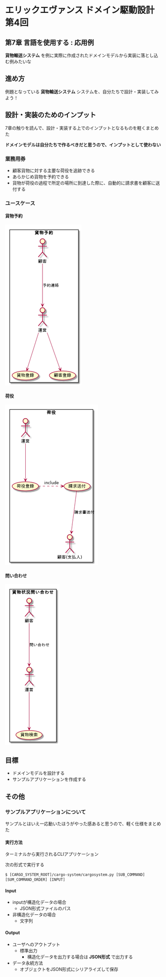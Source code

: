 # エリックエヴァンス ドメイン駆動設計 第4回
## 第7章 言語を使用する : 応用例
**貨物輸送システム** を例に実際に作成されたドメインモデルから実装に落とし込む例みたいな


## 進め方
例題となっている **貨物輸送システム** システムを、自分たちで設計・実装してみよう！


## 設計・実装のためのインプット
7章の触りを読んで、設計・実装する上でのインプットとなるものを軽くまとめた

**ドメインモデルは自分たちで作るべきだと思うので、インプットとして使わない**

### 業務用券
* 顧客貨物に対する主要な荷役を追跡できる
* あらかじめ貨物を予約できる
* 貨物が荷役の過程で所定の場所に到達した際に、自動的に請求書を顧客に送付する

### ユースケース
#### 貨物予約
![usecase1](cargo-system/docs/usecase.png)
#### 荷役
![usecase2](cargo-system/docs/usecase_001.png)
#### 問い合わせ
![usecase3](cargo-system/docs/usecase_002.png)


## 目標
* ドメインモデルを設計する
* サンプルアプリケーションを作成する


## その他
### サンプルアプリケーションについて
サンプルとはいえ一応動いたほうがやった感あると思うので、軽く仕様をまとめた

#### 実行方法
ターミナルから実行されるCLIアプリケーション

次の形式で実行する

```console
$ [CARGO_SYSTEM_ROOT]/cargo-system/cargosystem.py [SUB_COMMAND] [SUM_COMMAND_ORDER] [INPUT]
```

#### Input
* inputが構造化データの場合
  - JSON形式ファイルのパス
* 非構造化データの場合
  - 文字列

#### Output
* ユーザへのアウトプット
  - 標準出力
    + 構造化データを出力する場合は **JSON形式** で出力する
* データ永続方法
  - オブジェクトをJSON形式にシリアライズして保存
